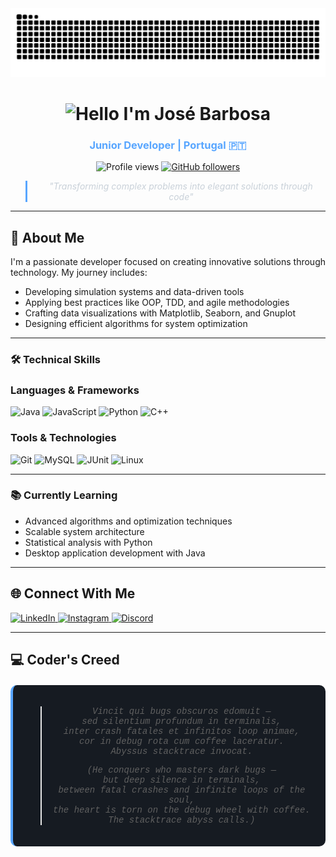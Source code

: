 <!-- Snake animation with centered alignment -->
<div align="center">
  <img src="https://raw.githubusercontent.com/duarteebarbosaa/duarteebarbosaa/output/snake.svg" alt="Snake animation" />
</div>

<!-- Header with gradient text effect -->
<h1 align="center">
  <img src="https://readme-typing-svg.demolab.com?font=Fira+Code&weight=600&size=28&duration=3000&pause=8000&color=58A6FF&center=true&vCenter=true&width=500&lines=Hello+%F0%9F%91%8B+I'm+Jos%C3%A9+Barbosa" alt="Hello I'm José Barbosa" />
</h1>

<h3 align="center" style="color: #58a6ff;">Junior Developer | Portugal 🇵🇹</h3>

<!-- Profile stats with better alignment -->
<p align="center">
  <img src="https://komarev.com/ghpvc/?username=duarteebarbosaa&style=flat-square&color=blue" alt="Profile views"/>
  <a href="https://github.com/duarteebarbosaa?tab=followers">
    <img src="https://img.shields.io/github/followers/duarteebarbosaa?label=Follow&style=social&color=58a6ff" alt="GitHub followers"/>
  </a>
</p>

<!-- Quote with better styling -->
<div align="center">
  <blockquote style="font-style: italic; border-left: 3px solid #58a6ff; padding-left: 15px; color: #c9d1d9;">
    "Transforming complex problems into elegant solutions through code"
  </blockquote>
</div>

---

## 🚀 About Me

I'm a passionate developer focused on creating innovative solutions through technology. My journey includes:

- Developing simulation systems and data-driven tools
- Applying best practices like OOP, TDD, and agile methodologies
- Crafting data visualizations with Matplotlib, Seaborn, and Gnuplot
- Designing efficient algorithms for system optimization

---

### 🛠️ Technical Skills

### Languages & Frameworks
<div align="left">
  <img src="https://img.shields.io/badge/Java-ED8B00?style=for-the-badge&logo=openjdk&logoColor=white" alt="Java">
  <img src="https://img.shields.io/badge/JavaScript-F7DF1E?style=for-the-badge&logo=javascript&logoColor=black" alt="JavaScript">
  <img src="https://img.shields.io/badge/Python-3776AB?style=for-the-badge&logo=python&logoColor=white" alt="Python">
  <img src="https://img.shields.io/badge/C%2B%2B-00599C?style=for-the-badge&logo=c%2B%2B&logoColor=white" alt="C++">
</div>

### Tools & Technologies
<div align="left">
  <img src="https://img.shields.io/badge/Git-F05032?style=for-the-badge&logo=git&logoColor=white" alt="Git">
  <img src="https://img.shields.io/badge/MySQL-4479A1?style=for-the-badge&logo=mysql&logoColor=white" alt="MySQL">
  <img src="https://img.shields.io/badge/JUnit5-25A162?style=for-the-badge&logo=junit5&logoColor=white" alt="JUnit">
  <img src="https://img.shields.io/badge/Linux-FCC624?style=for-the-badge&logo=linux&logoColor=black" alt="Linux">
</div>

---

### 📚 Currently Learning
- Advanced algorithms and optimization techniques
- Scalable system architecture
- Statistical analysis with Python
- Desktop application development with Java

---

## 🌐 Connect With Me
<div align="left">
  <a href="https://www.linkedin.com/in/duarte-barbosa-0a806519b/">
    <img src="https://img.shields.io/badge/LinkedIn-0077B5?style=for-the-badge&logo=linkedin&logoColor=white" alt="LinkedIn">
  </a>
  <a href="http://www.instagram.com/_duartebarbosa_">
    <img src="https://img.shields.io/badge/Instagram-E4405F?style=for-the-badge&logo=instagram&logoColor=white" alt="Instagram">
  </a>
  <a href="https://discord.com/users/386845066657792001">
    <img src="https://img.shields.io/badge/Discord-5865F2?style=for-the-badge&logo=discord&logoColor=white" alt="Discord">
  </a>
</div>

---

## 💻 Coder's Creed
<div align="center" style="font-style: italic; margin: 20px 0; padding: 20px; background: #161b22; border-radius: 10px; border-left: 4px solid #58a6ff; font-family: 'Courier New', monospace; max-width: 800px; margin-left: auto; margin-right: auto;">
  
> *Vincit qui bugs obscuros edomuit —*  
> *sed silentium profundum in terminalis,*  
> *inter crash fatales et infinitos loop animae,*  
> *cor in debug rota cum coffee laceratur.*  
> *Abyssus stacktrace invocat.*  
>  
> *(He conquers who masters dark bugs —*  
> *but deep silence in terminals,*  
> *between fatal crashes and infinite loops of the soul,*  
> *the heart is torn on the debug wheel with coffee.*  
> *The stacktrace abyss calls.)*

</div>
